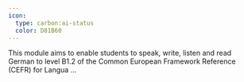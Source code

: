 ```yaml
---
icon:
  type: carbon:ai-status
  color: D81B60
---
```


This module aims to enable students to speak, write, listen and read German to level B1.2 of the Common European Framework Reference (CEFR) for Langua ... 
